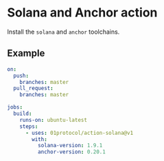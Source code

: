 # Solana and Anchor action

Install the `solana` and `anchor` toolchains.

## Example

```yaml
on:
  push:
    branches: master
  pull_request:
    branches: master

jobs:
  build:
    runs-on: ubuntu-latest
    steps:
      - uses: 01protocol/action-solana@v1
        with:
          solana-version: 1.9.1
          anchor-version: 0.20.1
```
